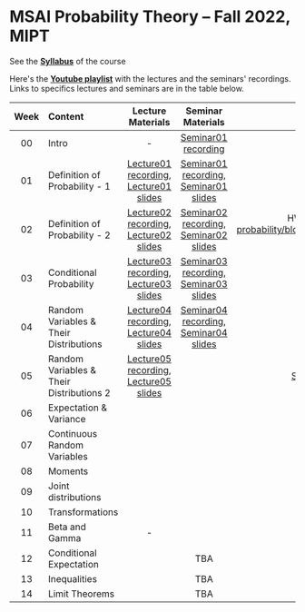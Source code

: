 # MSAI Probability Theory – Fall 2022, MIPT

See the [**Syllabus**](https://github.com/girafe-ai/msai-probability/blob/master/Syllabus.md) of the course

Here's the [**Youtube playlist**](https://youtube.com/playlist?list=PLJR10EXrBaAv7jAktERZzEAJI7RoeCI72) with the lectures and the seminars' recordings. Links to specifics lectures and seminars are in the table below.

| Week   | Content                | Lecture Materials | Seminar Materials | Graded Home Assignment | Deadline |
|:------:|:-----------------------|:-------:|:-------:|:-------------------:|:------------------:|
| 00 | Intro  | - | [Seminar01 recording](https://youtu.be/KUKxB6OznG4) | - |  - |
| 01 | Definition of Probability - 1  | [Lecture01 recording](https://youtu.be/m0ACA-pHHhE), [Lecture01 slides](https://github.com/girafe-ai/msai-probability/blob/master/Lecture_Slides/Lecture01/Lecture01.pdf) | [Seminar01 recording](https://youtu.be/oX6RQM679_k), [Seminar01 slides](https://github.com/girafe-ai/msai-probability/blob/master/Seminar_materials/Seminar01/Seminar%201%20(Introduction).pdf) | - |  - |
| 02 | Definition of Probability - 2  | [Lecture02 recording](https://youtu.be/PQtZ9sudaUU), [Lecture02 slides](https://github.com/girafe-ai/msai-probability/blob/master/Lecture_Slides/Lecture02/Lecture02.pdf) | [Seminar02 recording](https://youtu.be/BO77FMr5Ka0), [Seminar02 slides](https://github.com/girafe-ai/msai-probability/blob/master/Seminar_materials/Seminar02/Seminar%202%20(Definition%20of%20probability).pdf) | HW1](https://github.com/girafe-ai/msai-probability/blob/master/home_assignments/MSAI_Prob22_HW1-fixed.pdf) |  14/11/2022 |
| 03 | Conditional Probability | [Lecture03 recording](https://youtu.be/3xpHTwO81Ys), [Lecture03 slides](https://github.com/girafe-ai/msai-probability/blob/master/Lecture_slides/Lecture03/Lecture03.pdf) | [Seminar03 recording](https://youtu.be/aSv_LYyTv8Y), [Seminar03 slides](https://github.com/girafe-ai/msai-probability/blob/master/Seminar_materials/Seminar03/Seminar%203%20(Conditional%20probability).pdf) | [HW2](https://github.com/girafe-ai/msai-probability/blob/master/home_assignments/MSAI_Prob22_HW2.pdf) |  23/11/2022 |
| 04 | Random Variables & Their Distributions | [Lecture04 recording](https://youtu.be/0ZU3KfRVkQQ), [Lecture04 slides](https://github.com/girafe-ai/msai-probability/blob/master/Lecture_slides/Lecture04/Lecture04.pdf) | [Seminar04 recording](), [Seminar04 slides]() | [HW3](https://github.com/girafe-ai/msai-probability/blob/master/home_assignments/MSAI_Prob22_HW3.pdf) |  28/11/2022 |
| 05 | Random Variables & Their Distributions 2 | [Lecture05 recording](https://youtu.be/5HxE-V2QN5U), [Lecture05 slides](https://github.com/girafe-ai/msai-probability/blob/master/Lecture_slides/Lecture05/Lecture05.pdf) |  | [Seminar05 recording](), [Seminar05 slides]() | TBA | TBA |
| 06 | Expectation & Variance |  |  |TBA | TBA |
| 07 | Continuous Random Variables |  |  | TBA | TBA |
| 08 | Moments |  |  | TBA | TBA |
| 09 | Joint distributions |  |  | TBA | TBA |
| 10 | Transformations |  |  | TBA | TBA |
| 11 | Beta and Gamma | - |  | TBA | TBA |
| 12 | Conditional Expectation | | TBA | -TBA | TBA |
| 13 | Inequalities | | TBA | TBA | TBA |
| 14 | Limit Theorems | | TBA | TBA | TBA |
